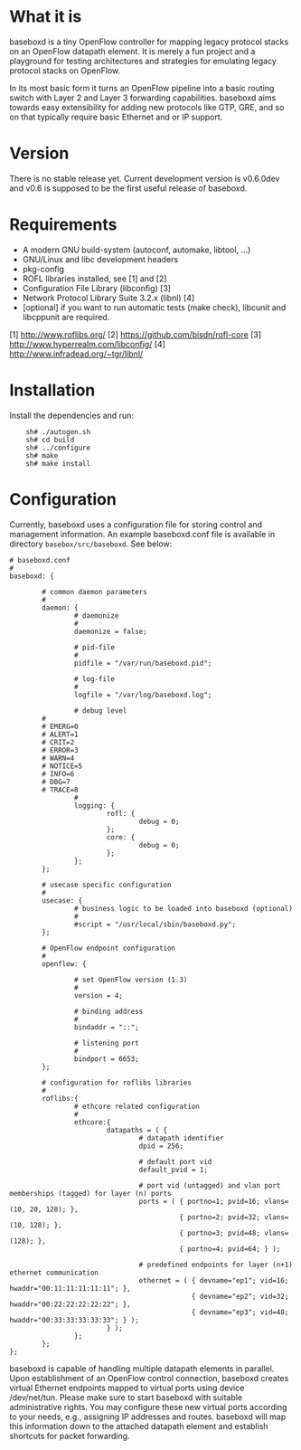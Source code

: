 # What it is

baseboxd is a tiny OpenFlow controller for mapping legacy protocol
stacks on an OpenFlow datapath element. It is merely a fun project
and a playground for testing architectures and strategies for 
emulating legacy protocol stacks on OpenFlow.

In its most basic form it turns an OpenFlow pipeline into a basic
routing switch with Layer 2 and Layer 3 forwarding capabilities.
baseboxd aims towards easy extensibility for adding new protocols
like GTP, GRE, and so on that typically require basic Ethernet and 
or IP support.

# Version

There is no stable release yet. Current development version is
v0.6.0dev and v0.6 is supposed to be the first useful release
of baseboxd.

# Requirements

- A modern GNU build-system (autoconf, automake, libtool, ...)
- GNU/Linux and libc development headers
- pkg-config
- ROFL libraries installed, see [1] and [2]
- Configuration File Library (libconfig) [3]
- Network Protocol Library Suite 3.2.x (libnl) [4]
- [optional] if you want to run automatic tests (make check), libcunit and libcppunit are required.

[1] http://www.roflibs.org/ 
[2] https://github.com/bisdn/rofl-core 
[3] http://www.hyperrealm.com/libconfig/ 
[4] http://www.infradead.org/~tgr/libnl/ 

# Installation

Install the dependencies and run:

        sh# ./autogen.sh
        sh# cd build
        sh# ../configure
        sh# make
        sh# make install

# Configuration

Currently, baseboxd uses a configuration file for storing control 
and management information. An example baseboxd.conf file is available
in directory `basebox/src/baseboxd`. See below:

```
# baseboxd.conf
#
baseboxd: {

        # common daemon parameters
        #
        daemon: {
                # daemonize
                #
                daemonize = false;

                # pid-file
                #
                pidfile = "/var/run/baseboxd.pid";
                
                # log-file
                #
                logfile = "/var/log/baseboxd.log";
                
                # debug level
		#
		# EMERG=0
		# ALERT=1
		# CRIT=2
		# ERROR=3
		# WARN=4
		# NOTICE=5
		# INFO=6
		# DBG=7
		# TRACE=8
                #
                logging: {
                        rofl: {
                                debug = 0;
                        };
                        core: { 
                                debug = 0;
                        };
                };
        };

        # usecase specific configuration
        #
        usecase: {
                # business logic to be loaded into baseboxd (optional)
                #
                #script = "/usr/local/sbin/baseboxd.py";
        };

        # OpenFlow endpoint configuration
        #
        openflow: {

                # set OpenFlow version (1.3)
                #
                version = 4;

                # binding address
                #
                bindaddr = "::";

                # listening port
                #
                bindport = 6653;
        };

        # configuration for roflibs libraries
        #
        roflibs:{
                # ethcore related configuration
                #
                ethcore:{
                        datapaths = ( {
                                # datapath identifier
                                dpid = 256;

                                # default port vid
                                default_pvid = 1;

                                # port vid (untagged) and vlan port memberships (tagged) for layer (n) ports
                                ports = ( { portno=1; pvid=16; vlans=(10, 20, 128); },
                                          { portno=2; pvid=32; vlans=(10, 128); },
                                          { portno=3; pvid=48; vlans=(128); },
                                          { portno=4; pvid=64; } );

                                # predefined endpoints for layer (n+1) ethernet communication
                                ethernet = ( { devname="ep1"; vid=16; hwaddr="00:11:11:11:11:11"; },
                                             { devname="ep2"; vid=32; hwaddr="00:22:22:22:22:22"; },
                                             { devname="ep3"; vid=48; hwaddr="00:33:33:33:33:33"; } );
                        } );
                };
        };
};
```

baseboxd is capable of handling multiple datapath elements in
parallel.  Upon establishment of an OpenFlow control connection,
baseboxd creates virtual Ethernet endpoints mapped to virtual ports
using device /dev/net/tun.  Please make sure to start baseboxd
with suitable administrative rights.  You may configure these new
virtual ports according to your needs, e.g., assigning IP addresses
and routes. baseboxd will map this information down to the attached
datapath element and establish shortcuts for packet forwarding.
